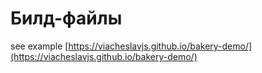 # Билд-файлы

see example [https://viacheslavjs.github.io/bakery-demo/](https://viacheslavjs.github.io/bakery-demo/)
